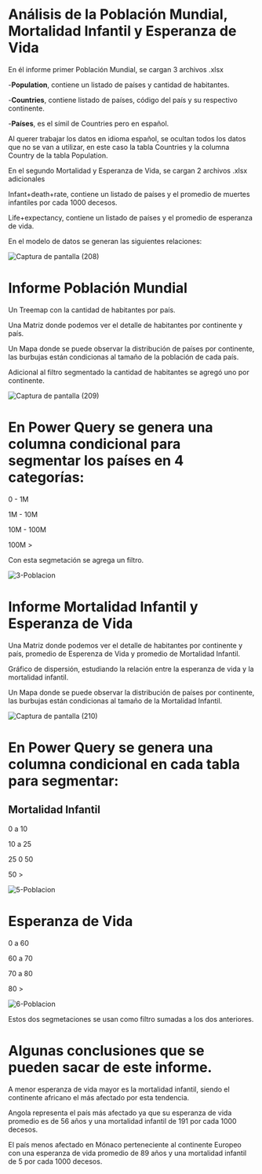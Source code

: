 # Análisis de la Población Mundial, Mortalidad Infantil y Esperanza de Vida

En él informe primer Población Mundial, se cargan 3 archivos .xlsx

-**Population**, contiene un listado de países y cantidad de habitantes.

-**Countries**, contiene listado de países, código del país y su respectivo continente.

-**Países**, es el símil de Countries pero en español.

Al querer trabajar los datos en idioma español, se ocultan todos los datos que no se van a utilizar, en este caso la tabla Countries y la columna Country de la tabla Population.

En el segundo Mortalidad y Esperanza de Vida, se cargan 2 archivos .xlsx adicionales

Infant+death+rate, contiene un listado de países y el promedio de muertes infantiles por cada 1000 decesos.

Life+expectancy, contiene un listado de países y el promedio de esperanza de vida.

En el modelo de datos se generan las siguientes relaciones:

![Captura de pantalla (208)](https://github.com/user-attachments/assets/d3bb6b0b-6c07-4bc6-9fdf-8af4900de6fe)


# Informe Población Mundial

Un Treemap con la cantidad de habitantes por país.

Una Matriz donde podemos ver el detalle de habitantes por continente y país.

Un Mapa donde se puede observar la distribución de países por continente, las burbujas están condicionas al tamaño de la población de cada país.

Adicional al filtro segmentado la cantidad de habitantes se agregó uno por continente.

![Captura de pantalla (209)](https://github.com/user-attachments/assets/3c796ffd-a884-47be-8045-71c8497897a7)


# En Power Query se genera una columna condicional para segmentar los países en 4 categorías:

0 - 1M

1M - 10M

10M - 100M

100M >

Con esta segmetación se agrega un filtro.

![3-Poblacion](https://github.com/user-attachments/assets/c385385d-eb60-40e0-839d-46fa25424959)

# Informe Mortalidad Infantil y Esperanza de Vida

Una Matriz donde podemos ver el detalle de habitantes por continente y país, promedio de Esperenza de Vida y promedio de Mortalidad Infantil.

Gráfico de dispersión, estudiando la relación entre la esperanza de vida y la mortalidad infantil.

Un Mapa donde se puede observar la distribución de países por continente, las burbujas están condicionas al tamaño de la Mortalidad Infantil.

![Captura de pantalla (210)](https://github.com/user-attachments/assets/42515b11-9fcb-4198-a878-0aababad47c2)


# En Power Query se genera una columna condicional en cada tabla para segmentar:

## Mortalidad Infantil

0 a 10

10 a 25

25 0 50

50 >

![5-Poblacion](https://github.com/user-attachments/assets/e6d92255-3d0b-40b8-a17c-668488611883)

# Esperanza de Vida

0 a 60

60 a 70

70 a 80

80 >

![6-Poblacion](https://github.com/user-attachments/assets/8c63a90f-4aae-4701-b7c5-7df98c5d6bbf)

Estos dos segmetaciones se usan como filtro sumadas a los dos anteriores.

# Algunas conclusiones que se pueden sacar de este informe.

A menor esperanza de vida mayor es la mortalidad infantil, siendo el continente africano el más afectado por esta tendencia.

Angola representa el país más afectado ya que su esperanza de vida promedio es de 56 años y una mortalidad infantil de 191 por cada 1000 decesos.

El país menos afectado en Mónaco perteneciente al continente Europeo con una esperanza de vida promedio de 89 años y una mortalidad infantil de 5 por cada 1000 decesos.





